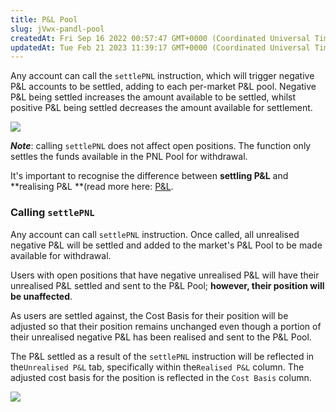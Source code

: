 ```yaml
---
title: P&L Pool
slug: jVwx-pandl-pool
createdAt: Fri Sep 16 2022 00:57:47 GMT+0000 (Coordinated Universal Time)
updatedAt: Tue Feb 21 2023 11:39:17 GMT+0000 (Coordinated Universal Time)
---
```


Any account can call the `settlePNL` instruction, which will trigger negative P\&L accounts to be settled, adding to each per-market P\&L pool. Negative P\&L being settled increases the amount available to be settled, whilst positive P\&L being settled decreases the amount available for settlement.

![](../../static/assets/8bAYsBqUpelsCx7xgTblP_drift-pandl-settlement-mechanism-banner-v2-1.png)

**_Note_**: calling `settlePNL` does not affect open positions. The function only settles the funds available in the PNL Pool for withdrawal.&#x20;

It's important to recognise the difference between **settling P\&L** and **realising P\&L **(read more here: [P\&L](<./0 P_L>).&#x20;

### Calling `settlePNL`

Any account can call `settlePNL` instruction. Once called, all unrealised negative P\&L will be settled and added to the market's P\&L Pool to be made available for withdrawal.&#x20;

Users with open positions that have negative unrealised P\&L will have their unrealised P\&L settled and sent to the P\&L Pool; **however, their position will be unaffected**.

As users are settled against, the Cost Basis for their position will be adjusted so that their position remains unchanged even though a portion of their unrealised negative P\&L has been realised and sent to the P\&L Pool.

The P\&L settled as a result of the `settlePNL` instruction will be reflected in the`Unrealised P&L` tab, specifically within the`Realised P&L` column. The adjusted cost basis for the position is reflected in the `Cost Basis` column.&#x20;

![](../../static/assets/L1J0T17SoiEsYYH8FO8MJ_image.png)
